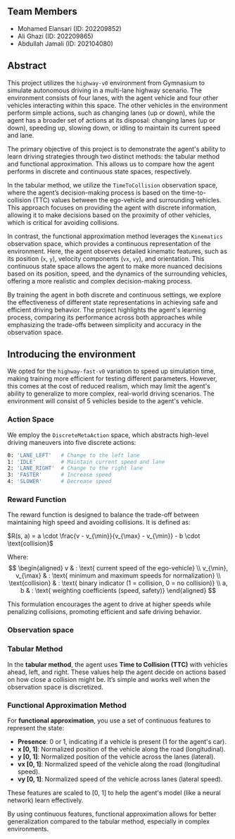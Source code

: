 ## **Team Members**

- Mohamed Elansari (ID: 202209852)
- Ali Ghazi (ID: 202209865)
- Abdullah Jamali (ID: 202104080)
## **Abstract**

This project utilizes the `highway-v0` environment from Gymnasium to simulate autonomous driving in a multi-lane highway scenario. The environment consists of four lanes, with the agent vehicle and four other vehicles interacting within this space. The other vehicles in the environment perform simple actions, such as changing lanes (up or down), while the agent has a broader set of actions at its disposal: changing lanes (up or down), speeding up, slowing down, or idling to maintain its current speed and lane.

The primary objective of this project is to demonstrate the agent's ability to learn driving strategies through two distinct methods: the tabular method and functional approximation. This allows us to compare how the agent performs in discrete and continuous state spaces, respectively.

In the tabular method, we utilize the `TimeToCollision` observation space, where the agent’s decision-making process is based on the time-to-collision (TTC) values between the ego-vehicle and surrounding vehicles. This approach focuses on providing the agent with discrete information, allowing it to make decisions based on the proximity of other vehicles, which is critical for avoiding collisions.

In contrast, the functional approximation method leverages the `Kinematics` observation space, which provides a continuous representation of the environment. Here, the agent observes detailed kinematic features, such as its position (`x`, `y`), velocity components (`vx`, `vy`), and orientation. This continuous state space allows the agent to make more nuanced decisions based on its position, speed, and the dynamics of the surrounding vehicles, offering a more realistic and complex decision-making process.

By training the agent in both discrete and continuous settings, we explore the effectiveness of different state representations in achieving safe and efficient driving behavior. The project highlights the agent's learning process, comparing its performance across both approaches while emphasizing the trade-offs between simplicity and accuracy in the observation space.


## **Introducing the environment**

We opted for the `highway-fast-v0` variation to speed up simulation time, making training more efficient for testing different parameters. However, this comes at the cost of reduced realism, which may limit the agent's ability to generalize to more complex, real-world driving scenarios. The environment will consist of 5 vehicles beside to the agent's vehicle.

### **Action Space**
We employ the `DiscreteMetaAction` space, which abstracts high-level driving maneuvers into five discrete actions:

```bash
0: 'LANE_LEFT'   # Change to the left lane
1: 'IDLE'        # Maintain current speed and lane
2: 'LANE_RIGHT'  # Change to the right lane
3: 'FASTER'      # Increase speed
4: 'SLOWER'      # Decrease speed
```

### **Reward Function**
The reward function is designed to balance the trade-off between maintaining high speed and avoiding collisions. It is defined as:

$R(s, a) = a \cdot \frac{v - v_{\min}}{v_{\max} - v_{\min}} - b \cdot \text{collision}$

Where:
$$
\begin{aligned}
v & : \text{ current speed of the ego-vehicle} \\
v_{\min}, v_{\max} & : \text{ minimum and maximum speeds for normalization} \\
\text{collision} & : \text{ binary indicator (1 = collision, 0 = no collision)} \\
a, b & : \text{ weighting coefficients (speed, safety)}
\end{aligned}
$$

This formulation encourages the agent to drive at higher speeds while penalizing collisions, promoting efficient and safe driving behavior.

### Observation space

### Tabular Method

In the **tabular method**, the agent uses **Time to Collision (TTC)** with vehicles ahead, left, and right. These values help the agent decide on actions based on how close a collision might be. It’s simple and works well when the observation space is discretized.

### Functional Approximation Method

For **functional approximation**, you use a set of continuous features to represent the state:

- **Presence**: 0 or 1, indicating if a vehicle is present (1 for the agent's car).
- **x [0, 1]**: Normalized position of the vehicle along the road (longitudinal).
- **y [0, 1]**: Normalized position of the vehicle across the lanes (lateral).
- **vx [0, 1]**: Normalized speed of the vehicle along the road (longitudinal speed).
- **vy [0, 1]**: Normalized speed of the vehicle across lanes (lateral speed).

These features are scaled to [0, 1] to help the agent's model (like a neural network) learn effectively.

By using continuous features, functional approximation allows for better generalization compared to the tabular method, especially in complex environments.



